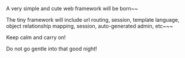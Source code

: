 A very simple and cute web framework will be born~~

The tiny framework will include url routing, session, template language, object relationship mapping, session, auto-generated admin,
etc~~~

Keep calm and carry on!

Do not go gentle into that good night!